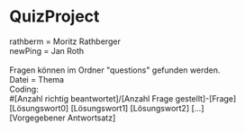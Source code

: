 # QuizProject
rathberm = Moritz Rathberger
<br>
newPing = Jan Roth
<br><br>
Fragen können im Ordner "questions" gefunden werden.<br>
Datei = Thema
<br>
Coding:
<br>
#[Anzahl richtig beantwortet]/[Anzahl Frage gestellt]-[Frage]<br>
[Lösungswort0] [Lösungswort1] [Lösungswort2] [...]<br>
[Vorgegebener Antwortsatz]<br>